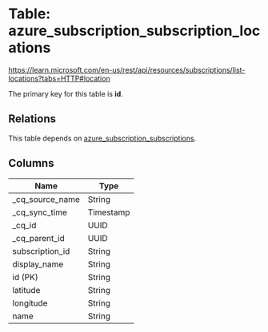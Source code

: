 # Table: azure_subscription_subscription_locations

https://learn.microsoft.com/en-us/rest/api/resources/subscriptions/list-locations?tabs=HTTP#location

The primary key for this table is **id**.

## Relations

This table depends on [azure_subscription_subscriptions](azure_subscription_subscriptions.md).

## Columns

| Name          | Type          |
| ------------- | ------------- |
|_cq_source_name|String|
|_cq_sync_time|Timestamp|
|_cq_id|UUID|
|_cq_parent_id|UUID|
|subscription_id|String|
|display_name|String|
|id (PK)|String|
|latitude|String|
|longitude|String|
|name|String|